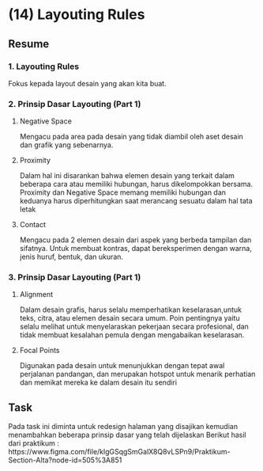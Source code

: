 <h1>(14) Layouting Rules</h1>

<h2>Resume</h2>
<h3>1.  Layouting Rules</h3>
    <p>Fokus kepada layout desain yang akan kita buat.</p>
<h3>2. Prinsip Dasar Layouting (Part 1)</h3>
    <ol>
        <li>Negative Space</li>
            <p>Mengacu pada area pada desain yang tidak diambil oleh aset desain dan grafik yang sebenarnya.</p>
        <li>Proximity</li>
            <p>Dalam hal ini disarankan bahwa elemen desain yang terkait dalam beberapa cara atau memiliki hubungan, harus dikelompokkan bersama. Proximity dan Negative Space memang memiliki hubungan dan keduanya harus diperhitungkan saat merancang sesuatu dalam hal tata letak</p>
        <li>Contact</li>
            <p>Mengacu pada 2 elemen desain dari aspek yang berbeda tampilan dan sifatnya. Untuk membuat kontras, dapat bereksperimen dengan warna, jenis huruf, bentuk, dan ukuran.</p>
    </ol>
<h3>3. Prinsip Dasar Layouting (Part 1)</h3>
    <ol>
        <li>Alignment</li>
            <p>Dalam desain grafis, harus selalu memperhatikan keselarasan,untuk teks, citra, atau elemen desain secara umum. Poin pentingnya yaitu selalu melihat untuk menyelaraskan pekerjaan secara profesional, dan tidak membuat kesalahan pemula dengan mengabaikan keselarasan.</p>
        <li>Focal Points</li>
            <p>Digunakan pada desain untuk menunjukkan dengan tepat awal perjalanan pandangan, dan merupakan hotspot untuk menarik perhatian dan memikat mereka ke dalam desain itu sendiri</p>
    </ol>

<h2>Task</h2>
<p>
    Pada task ini diminta untuk redesign halaman yang disajikan kemudian menambahkan beberapa prinsip dasar yang telah dijelaskan
    Berikut hasil dari praktikum :
    https://www.figma.com/file/klgGSqgSmGalX8Q8vLSPn9/Praktikum-Section-Alta?node-id=505%3A851
</p>
